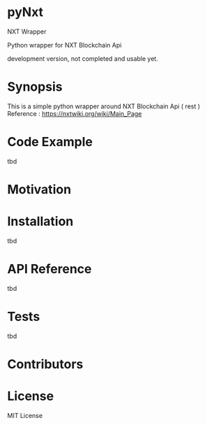 # pyNxt
NXT Wrapper

Python wrapper for NXT Blockchain Api 

development version, not completed and usable yet.

# Synopsis
This is a simple python wrapper around NXT Blockchain Api ( rest )  
Reference : https://nxtwiki.org/wiki/Main_Page

# Code Example
tbd

# Motivation


# Installation
tbd

# API Reference
tbd

# Tests
tbd

# Contributors


# License
MIT License
  